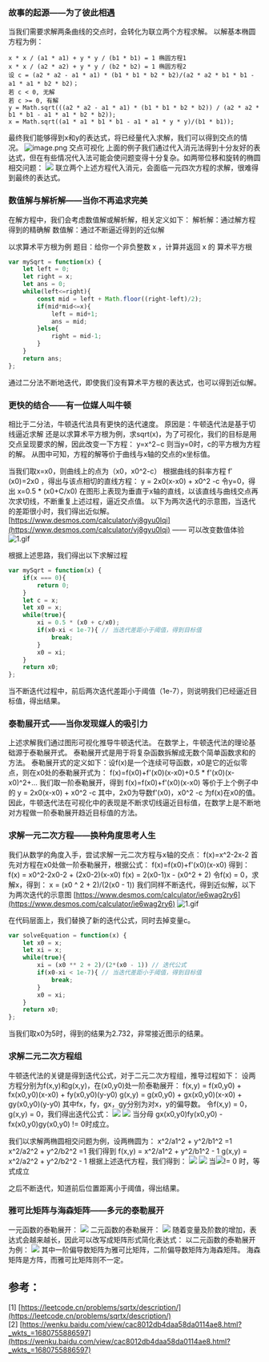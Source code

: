 ### 故事的起源——为了彼此相遇
当我们需要求解两条曲线的交点时，会转化为联立两个方程求解。
以解基本椭圆方程为例：
```
x * x / (a1 * a1) + y * y / (b1 * b1) = 1 椭圆方程1
x * x / (a2 * a2) + y * y / (b2 * b2) = 1 椭圆方程2
设 c = (a2 * a2 - a1 * a1) * (b1 * b1 * b2 * b2)/(a2 * a2 * b1 * b1 - a1 * a1 * b2 * b2)；
若 c < 0, 无解
若 c >= 0, 有解
y = Math.sqrt(((a2 * a2 - a1 * a1) * (b1 * b1 * b2 * b2)) / (a2 * a2 * b1 * b1 - a1 * a1 * b2 * b2));
x = Math.sqrt((a1 * a1 * b1 * b1 - a1 * a1 * y * y)/(b1 * b1));
```
最终我们能够得到x和y的表达式，将已经量代入求解，我们可以得到交点的情况。
![image.png](https://cdn.nlark.com/yuque/0/2023/png/34898159/1680247220532-908d8b83-9fb6-4e7c-9f22-10756aa9a968.png#averageHue=%23ededed&clientId=uae31ef11-aec9-4&from=paste&height=353&id=u80affc4f&originHeight=529&originWidth=628&originalType=binary&ratio=1.5&rotation=0&showTitle=false&size=30395&status=done&style=none&taskId=u1c7ffbb2-8e6f-4c69-9203-a5430f21927&title=&width=418.6666666666667)
交点可视化
上面的例子我们通过代入消元法得到十分友好的表达式，但在有些情况代入法可能会使问题变得十分复杂。如两带位移和旋转的椭圆相交问题：
![](https://cdn.nlark.com/yuque/0/2023/gif/34898159/1680248412755-28bc8814-9306-4030-b009-d371cab2ed9f.gif#averageHue=%23e8e8e8&clientId=uae31ef11-aec9-4&from=paste&id=uc40a3100&originHeight=24&originWidth=352&originalType=url&ratio=1.5&rotation=0&showTitle=false&status=done&style=none&taskId=u1d6872cb-3216-4972-a846-1f3ddd6fca2&title=)
联立两个上述方程代入消元，会面临一元四次方程的求解，很难得到最终的表达式。
### 数值解与解析解——当你不再追求完美
在解方程中，我们会考虑数值解或解析解，相关定义如下：
解析解：通过解方程得到的精确解
数值解：通过不断逼近得到的近似解

以求算术平方根为例
题目：给你一个非负整数 x ，计算并返回 x 的 算术平方根 
```javascript
var mySqrt = function(x) {
    let left = 0;
    let right = x;
    let ans = 0;
    while(left<=right){
        const mid = left + Math.floor((right-left)/2);
        if(mid*mid<=x){
            left = mid+1;
            ans = mid;
        }else{
            right = mid-1;
        }
    }
    return ans;
};
```
通过二分法不断地迭代，即使我们没有算术平方根的表达式，也可以得到近似解。
### 更快的结合——有一位媒人叫牛顿
相比于二分法，牛顿迭代法具有更快的迭代速度。
原因是：牛顿迭代法是基于切线逼近求解
还是以求算术平方根为例，求sqrt(x)，为了可视化，我们的目标是用交点呈现要求的解，因此改变一下方程：
y=x^2−c
则当y=0时，c的平方根为方程的解。
从图中可知，方程的解等价于曲线与x轴的交点的x坐标值。

当我们取x=x0，则曲线上的点为（x0，x0^2-c）
根据曲线的斜率方程 f′(x0)=2x0 ，得出与该点相切的直线方程：
y = 2x0(x-x0) + x0^2 -c 
令y=0，得出
x=0.5 * (x0+C/x0)
在图形上表现为垂直于x轴的直线，以该直线与曲线交点再次求切线，不断重复上述过程，逼近交点值。
以下为两次迭代的示意图，当迭代的差距很小时，我们得出近似解。
[https://www.desmos.com/calculator/vj8gyu0lqi](https://www.desmos.com/calculator/vj8gyu0lqi) —— 可以改变数值体验
![1.gif](https://cdn.nlark.com/yuque/0/2023/gif/34898159/1680252838138-52f58b9f-3463-47b3-9595-6febe203faa2.gif#averageHue=%23fbfafa&clientId=uae31ef11-aec9-4&from=paste&height=962&id=u07ea5863&originHeight=1443&originWidth=2547&originalType=binary&ratio=1.5&rotation=0&showTitle=false&size=1433597&status=done&style=none&taskId=u6892a00d-3eb3-44c3-88a5-9557bebd26e&title=&width=1698)

根据上述思路，我们得出以下求解过程
```javascript
var mySqrt = function(x) {
    if(x === 0){
        return 0;
    }
    let c = x;
    let x0 = x;
    while(true){
        xi = 0.5 * (x0 + c/x0); 
        if(x0-xi < 1e-7){ // 当迭代差距小于阈值，得到目标值
            break;
        }
        x0 = xi;
    }
    return x0;
};
```
当不断迭代过程中，前后两次迭代差距小于阈值（1e-7），则说明我们已经逼近目标值，得出结果。
### 泰勒展开式——当你发现媒人的吸引力
上述求解我们通过图形可视化推导牛顿迭代法。
在数学上，牛顿迭代法的理论基础源于泰勒展开式。
泰勒展开式是用于将复杂函数拆解成无数个简单函数求和的方法。
泰勒展开式的定义如下：设f(x)是一个连续可导函数，x0是它的近似零点，则在x0处的泰勒展开式为：
f(x)=f(x0)+f'(x0)(x-x0)+0.5 * f'(x0)(x-x0)^2+...
我们取一阶泰勒展开，得到
f(x)=f(x0)+f'(x0)(x-x0)
等价于上个例子中的
y = 2x0(x-x0) + x0^2 -c 
其中，2x0为导数f'(x0)，x0^2 -c 为f(x)在x0的值。
因此，牛顿迭代法在可视化中的表现是不断求切线逼近目标值，在数学上是不断地对方程做一阶泰勒展开趋近目标值的方法。
### 求解一元二次方程——换种角度思考人生
我们从数学的角度入手，尝试求解一元二次方程与x轴的交点：
f(x)=x^2-2x-2
首先对方程在x0处做一阶泰勒展开，根据公式：
f(x)=f(x0)+f'(x0)(x-x0)
得到：
f(x) = x0^2-2x0-2 + (2x0-2)(x-x0)
f(x) = 2(x0-1)x - (x0^2 + 2)
令f(x) = 0，求解x，得到：
x = (x0 ^ 2 + 2)/(2(x0 - 1))
我们同样不断迭代，得到近似解，以下为两次迭代的示意图
[https://www.desmos.com/calculator/ie6wag2ry6](https://www.desmos.com/calculator/ie6wag2ry6)
![1.gif](https://cdn.nlark.com/yuque/0/2023/gif/34898159/1680797065037-ff9950d8-3d85-4f9e-9633-9d24561f2d27.gif#averageHue=%23f1f0f0&clientId=u81bdeacb-20e6-4&from=paste&height=962&id=udc4a6cb5&originHeight=1443&originWidth=2547&originalType=binary&ratio=1.5&rotation=0&showTitle=false&size=1724207&status=done&style=none&taskId=ue2ac39c8-3fb4-4e5a-99c5-284f4996eaf&title=&width=1698)

在代码层面上，我们替换了新的迭代公式，同时去掉变量c。
```javascript
var solveEquation = function(x) {
    let x0 = x;
    let xi = x;
    while(true){
        xi = (x0 ** 2 + 2)/(2*(x0 - 1)) // 迭代公式
        if(x0-xi < 1e-7){ // 当迭代差距小于阈值，得到目标值
            break;
        }
        x0 = xi;
    }
    return x0;
};
```
当我们取x0为5时，得到的结果为2.732，非常接近图示的结果。
### 求解二元二次方程组
牛顿迭代法的关键是得到迭代公式，对于二元二次方程组，推导过程如下：
设两方程分别为f(x,y)和g(x,y)，在(x0,y0)处一阶泰勒展开：
f(x,y) = f(x0,y0) + fx(x0,y0)(x-x0) + fy(x0,y0)(y-y0)
g(x,y) = g(x0,y0) + gx(x0,y0)(x-x0) + gy(x0,y0)(y-y0)
其中fx，fy，gx，gy分别为对x，y的偏导数。
令f(x,y) = 0，g(x,y) = 0，我们得出迭代公式：
![](https://cdn.nlark.com/yuque/__latex/7f3dbe9ccb1c4a8dd573a5834e580780.svg#card=math&code=x%20%3D%20x0%20%2B%20%5Cfrac%7Bf%28x0%2Cy0%29gy%28x0%2Cy0%29%20-%20g%28x0%2Cy0%29fy%28x0%2Cy0%29%7D%7Bgx%28x0%2Cy0%29fy%28x0%2Cy0%29%20-%20fx%28x0%2Cy0%29gy%28x0%2Cy0%29%7D&id=VGlkJ)
![](https://cdn.nlark.com/yuque/__latex/e483395bc916266b154d2f43786e6bbc.svg#card=math&code=y%20%3D%20y0%20%2B%20%5Cfrac%7Bg%28x0%2Cy0%29fx%28x0%2Cy0%29%20-%20f%28x0%2Cy0%29gx%28x0%2Cy0%29%7D%7Bgx%28x0%2Cy0%29fy%28x0%2Cy0%29%20-%20fx%28x0%2Cy0%29gy%28x0%2Cy0%29%7D&id=HBOHK)
当分母 gx(x0,y0)fy(x0,y0) - fx(x0,y0)gy(x0,y0) != 0时成立。

我们以求解两椭圆相交问题为例，设两椭圆为：
x^2/a1^2 + y^2/b1^2 =1
x^2/a2^2 + y^2/b2^2 =1
我们得到
f(x,y) = x^2/a1^2 + y^2/b1^2 - 1
g(x,y) = x^2/a2^2 + y^2/b2^2 - 1
根据上述迭代方程，我们得到：
![](https://cdn.nlark.com/yuque/__latex/b43ae406214ac89ae23ebc428b97070d.svg#card=math&code=x_%7B1%7D%20%3D%20x_%7B0%7D%20%2B%20%5Cfrac%7B%28%5Cfrac%7Bx_%7B0%7D%5E2%7D%7Ba_%7B1%7D%5E2%7D%20%2B%20%5Cfrac%7By_%7B0%7D%5E2%7D%7Bb_%7B1%7D%5E2%20%7D%20-%201%29%2A%5Cfrac%7B2%20%2Ay_%7B0%7D%7D%7Bb_%7B2%7D%5E2%7D%20-%20%28%5Cfrac%7Bx_%7B0%7D%5E2%7D%7Ba_%7B2%7D%5E2%7D%20%2B%20%5Cfrac%7By_%7B0%7D%5E2%7D%7Bb_%7B2%7D%5E2%7D%20-%201%29%20%2A%20%5Cfrac%7B2%2Ay_%7B0%7D%7D%7Bb_%7B1%7D%5E2%7D%7D%7B%5Cfrac%7B2%20%2A%20x_%7B0%7D%7D%7Ba_%7B2%7D%5E2%7D%20%2A%20%5Cfrac%7B2%20%2A%20y_%7B0%7D%7D%7Bb_%7B1%7D%5E2%7D%20-%20%5Cfrac%7B2%20%2A%20x_%7B0%7D%7D%7Ba_%7B1%7D%5E2%7D%20%2A%20%5Cfrac%7B2%20%2A%20y_%7B0%7D%7D%7Bb_%7B2%7D%20%5E2%7D%7D&id=Fv45u)
![](https://cdn.nlark.com/yuque/__latex/2e541d479c575b484e256cbb628dd35c.svg#card=math&code=y_%7B1%7D%20%3D%20y_%7B0%7D%20%2B%20%5Cfrac%7B%28%5Cfrac%7Bx_%7B0%7D%5E2%7D%7Ba_%7B2%7D%5E2%7D%20%2B%20%5Cfrac%7By_%7B0%7D%5E2%7D%7Bb_%7B2%7D%5E2%20%7D%20-%201%29%2A%5Cfrac%7B2%20%2Ax_%7B0%7D%7D%7Ba_%7B1%7D%5E2%7D%20-%20%28%5Cfrac%7Bx_%7B0%7D%5E2%7D%7Ba_%7B1%7D%5E2%7D%20%2B%20%5Cfrac%7By_%7B0%7D%5E2%7D%7Bb_%7B1%7D%5E2%7D%20-%201%29%20%2A%20%5Cfrac%7B2%2Ax_%7B0%7D%7D%7Ba_%7B2%7D%5E2%7D%7D%7B%5Cfrac%7B2%20%2A%20x_%7B0%7D%7D%7Ba_%7B2%7D%5E2%7D%20%2A%20%5Cfrac%7B2%20%2A%20y_%7B0%7D%7D%7Bb_%7B1%7D%5E2%7D%20-%20%5Cfrac%7B2%20%2A%20x_%7B0%7D%7D%7Ba_%7B1%7D%5E2%7D%20%2A%20%5Cfrac%7B2%20%2A%20y_%7B0%7D%7D%7Bb_%7B2%7D%20%5E2%7D%7D&id=DafLo)
当![](https://cdn.nlark.com/yuque/__latex/311497ca30f0d58d2ada660145ca9ae7.svg#card=math&code=%5Cfrac%7B2%20%2A%20x_%7B0%7D%7D%7Ba_%7B2%7D%5E2%7D%20%2A%20%5Cfrac%7B2%20%2A%20y_%7B0%7D%7D%7Bb_%7B1%7D%5E2%7D%20-%20%5Cfrac%7B2%20%2A%20x_%7B0%7D%7D%7Ba_%7B1%7D%5E2%7D%20%2A%20%5Cfrac%7B2%20%2A%20y_%7B0%7D%7D%7Bb_%7B2%7D%20%5E2%7D&id=Ff3oV)!= 0 时，等式成立

之后不断迭代，知道前后位置距离小于阈值，得出结果。
### 雅可比矩阵与海森矩阵——多元的泰勒展开
一元函数的泰勒展开：
![](https://cdn.nlark.com/yuque/0/2023/svg/34898159/1680747269248-ed2944f1-8ad7-41b7-914a-354b0cf77634.svg#clientId=u0e9a0919-4427-4&from=paste&id=uc765e4e9&originHeight=88&originWidth=395&originalType=url&ratio=1.5&rotation=0&showTitle=false&status=done&style=none&taskId=u969df749-c949-4ce3-8adf-c45a1dca62e&title=)
二元函数的泰勒展开：
![](https://cdn.nlark.com/yuque/0/2023/svg/34898159/1680747432444-ef3cb457-51bb-4621-83c6-25b8a4cbb451.svg#clientId=u0e9a0919-4427-4&from=paste&id=u58fb650c&originHeight=88&originWidth=686&originalType=url&ratio=1.5&rotation=0&showTitle=false&status=done&style=none&taskId=u22650534-5540-4d4f-9118-d9f3eba4578&title=)
随着变量及阶数的增加，表达式会越来越长，因此可以改写成矩阵形式简化表达式：
以二元函数的泰勒展开为例：
![](https://cdn.nlark.com/yuque/0/2023/svg/34898159/1680747538630-319332e0-1eab-4a3c-b09d-034a51618097.svg#clientId=u0e9a0919-4427-4&from=paste&id=uaf70c103&originHeight=113&originWidth=485&originalType=url&ratio=1.5&rotation=0&showTitle=false&status=done&style=none&taskId=u6d4619aa-7a36-4083-b325-569dd4cc81e&title=)
其中一阶偏导数矩阵为雅可比矩阵，二阶偏导数矩阵为海森矩阵。
海森矩阵是方阵，而雅可比矩阵则不一定。

## 参考：
[1] [https://leetcode.cn/problems/sqrtx/description/](https://leetcode.cn/problems/sqrtx/description/)  
[2] [https://wenku.baidu.com/view/cac8012db4daa58da0114ae8.html?_wkts_=1680755886597](https://wenku.baidu.com/view/cac8012db4daa58da0114ae8.html?_wkts_=1680755886597)  
